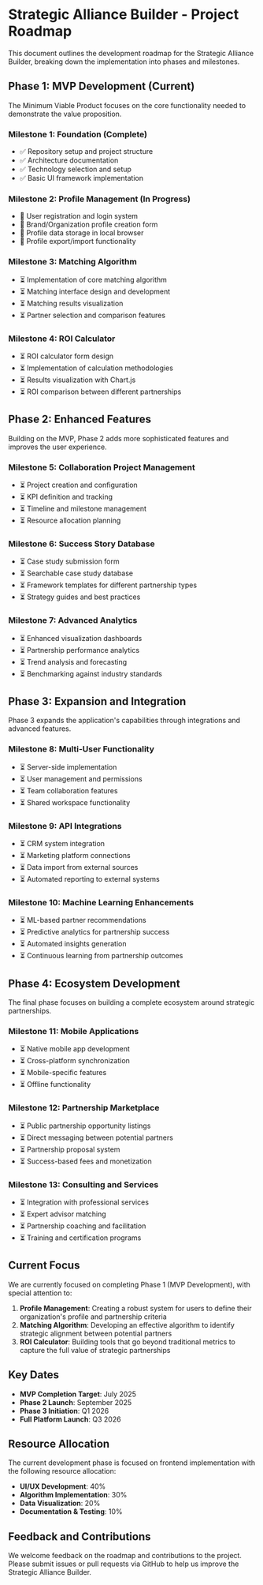 # Strategic Alliance Builder - Project Roadmap

This document outlines the development roadmap for the Strategic Alliance Builder, breaking down the implementation into phases and milestones.

## Phase 1: MVP Development (Current)

The Minimum Viable Product focuses on the core functionality needed to demonstrate the value proposition.

### Milestone 1: Foundation (Complete)
- ✅ Repository setup and project structure
- ✅ Architecture documentation
- ✅ Technology selection and setup
- ✅ Basic UI framework implementation

### Milestone 2: Profile Management (In Progress)
- 🔄 User registration and login system
- 🔄 Brand/Organization profile creation form
- 🔄 Profile data storage in local browser
- 🔄 Profile export/import functionality

### Milestone 3: Matching Algorithm
- ⏳ Implementation of core matching algorithm
- ⏳ Matching interface design and development
- ⏳ Matching results visualization
- ⏳ Partner selection and comparison features

### Milestone 4: ROI Calculator
- ⏳ ROI calculator form design
- ⏳ Implementation of calculation methodologies
- ⏳ Results visualization with Chart.js
- ⏳ ROI comparison between different partnerships

## Phase 2: Enhanced Features

Building on the MVP, Phase 2 adds more sophisticated features and improves the user experience.

### Milestone 5: Collaboration Project Management
- ⏳ Project creation and configuration
- ⏳ KPI definition and tracking
- ⏳ Timeline and milestone management
- ⏳ Resource allocation planning

### Milestone 6: Success Story Database
- ⏳ Case study submission form
- ⏳ Searchable case study database
- ⏳ Framework templates for different partnership types
- ⏳ Strategy guides and best practices

### Milestone 7: Advanced Analytics
- ⏳ Enhanced visualization dashboards
- ⏳ Partnership performance analytics
- ⏳ Trend analysis and forecasting
- ⏳ Benchmarking against industry standards

## Phase 3: Expansion and Integration

Phase 3 expands the application's capabilities through integrations and advanced features.

### Milestone 8: Multi-User Functionality
- ⏳ Server-side implementation
- ⏳ User management and permissions
- ⏳ Team collaboration features
- ⏳ Shared workspace functionality

### Milestone 9: API Integrations
- ⏳ CRM system integration
- ⏳ Marketing platform connections
- ⏳ Data import from external sources
- ⏳ Automated reporting to external systems

### Milestone 10: Machine Learning Enhancements
- ⏳ ML-based partner recommendations
- ⏳ Predictive analytics for partnership success
- ⏳ Automated insights generation
- ⏳ Continuous learning from partnership outcomes

## Phase 4: Ecosystem Development

The final phase focuses on building a complete ecosystem around strategic partnerships.

### Milestone 11: Mobile Applications
- ⏳ Native mobile app development
- ⏳ Cross-platform synchronization
- ⏳ Mobile-specific features
- ⏳ Offline functionality

### Milestone 12: Partnership Marketplace
- ⏳ Public partnership opportunity listings
- ⏳ Direct messaging between potential partners
- ⏳ Partnership proposal system
- ⏳ Success-based fees and monetization

### Milestone 13: Consulting and Services
- ⏳ Integration with professional services
- ⏳ Expert advisor matching
- ⏳ Partnership coaching and facilitation
- ⏳ Training and certification programs

## Current Focus

We are currently focused on completing Phase 1 (MVP Development), with special attention to:

1. **Profile Management**: Creating a robust system for users to define their organization's profile and partnership criteria
2. **Matching Algorithm**: Developing an effective algorithm to identify strategic alignment between potential partners
3. **ROI Calculator**: Building tools that go beyond traditional metrics to capture the full value of strategic partnerships

## Key Dates

- **MVP Completion Target**: July 2025
- **Phase 2 Launch**: September 2025
- **Phase 3 Initiation**: Q1 2026
- **Full Platform Launch**: Q3 2026

## Resource Allocation

The current development phase is focused on frontend implementation with the following resource allocation:

- **UI/UX Development**: 40%
- **Algorithm Implementation**: 30%
- **Data Visualization**: 20%
- **Documentation & Testing**: 10%

## Feedback and Contributions

We welcome feedback on the roadmap and contributions to the project. Please submit issues or pull requests via GitHub to help us improve the Strategic Alliance Builder.